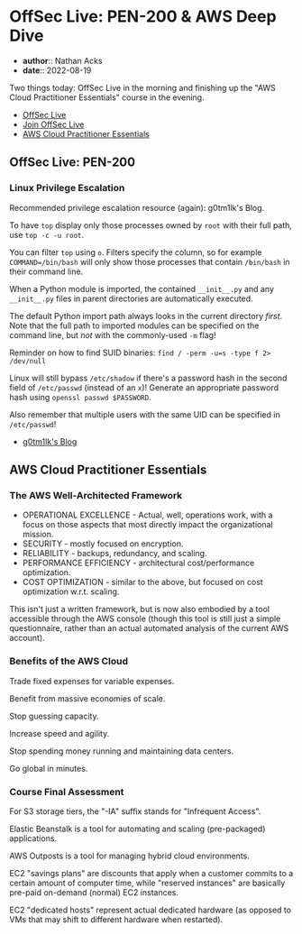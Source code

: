 # OffSec Live: PEN-200 & AWS Deep Dive

* **author**:: Nathan Acks
* **date**:: 2022-08-19

Two things today: OffSec Live in the morning and finishing up the "AWS Cloud Practitioner Essentials" course in the evening.

* [OffSec Live](https://www.offensive-security.com/offsec/offsec-live/)
* [Join OffSec Live](https://learn.offensive-security.com/offsec-live-webinars)
* [AWS Cloud Practitioner Essentials](https://www.aws.training/learningobject/curriculum?id=27076)

## OffSec Live: PEN-200

### Linux Privilege Escalation

Recommended privilege escalation resource (again): g0tm1lk's Blog.

To have `top` display only those processes owned by `root` with their full path, use `top -c -u root`.

You can filter `top` using `o`. Filters specify the column, so for example `COMMAND=/bin/bash` will only show those processes that contain `/bin/bash` in their command line.

When a Python module is imported, the contained `__init__.py` and any `__init__.py` files in parent directories are automatically executed.

The default Python import path always looks in the current directory *first*. Note that the full path to imported modules can be specified on the command line, but *not* with the commonly-used `-m` flag!

Reminder on how to find SUID binaries: `find / -perm -u=s -type f 2> /dev/null`

Linux will still bypass `/etc/shadow` if there's a password hash in the second field of `/etc/passwd` (instead of an `x`)! Generate an appropriate password hash using `openssl passwd $PASSWORD`.

Also remember that multiple users with the same UID can be specified in `/etc/passwd`!

* [g0tm1lk's Blog](https://blog.g0tmi1k.com/)

## AWS Cloud Practitioner Essentials

### The AWS Well-Architected Framework

* OPERATIONAL EXCELLENCE - Actual, well, operations work, with a focus on those aspects that most directly impact the organizational mission.
* SECURITY - mostly focused on encryption.
* RELIABILITY - backups, redundancy, and scaling.
* PERFORMANCE EFFICIENCY - architectural cost/performance optimization.
* COST OPTIMIZATION - similar to the above, but focused on cost optimization w.r.t. scaling.

This isn't just a written framework, but is now also embodied by a tool accessible through the AWS console (though this tool is still just a simple questionnaire, rather than an actual automated analysis of the current AWS account).

### Benefits of the AWS Cloud

Trade fixed expenses for variable expenses.

Benefit from massive economies of scale.

Stop guessing capacity.

Increase speed and agility.

Stop spending money running and maintaining data centers.

Go global in minutes.

### Course Final Assessment

For S3 storage tiers, the "-IA" suffix stands for "Infrequent Access".

Elastic Beanstalk is a tool for automating and scaling (pre-packaged) applications.

AWS Outposts is a tool for managing hybrid cloud environments.

EC2 "savings plans" are discounts that apply when a customer commits to a certain amount of computer time, while "reserved instances" are basically pre-paid on-demand (normal) EC2 instances.

EC2 "dedicated hosts" represent actual dedicated hardware (as opposed to VMs that may shift to different hardware when restarted).
